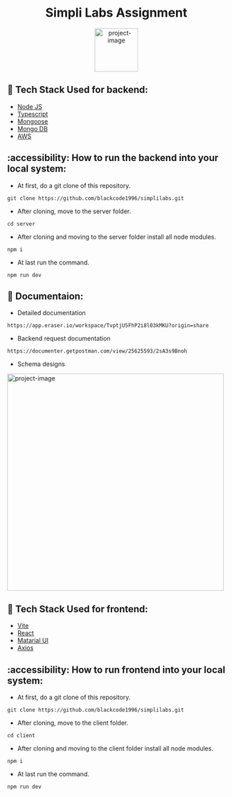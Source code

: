 <h1 align="center" id="title">Simpli Labs Assignment</h1>


<p align="center"><img src="https://github.com/user-attachments/assets/00104992-a2bd-4ed9-ae83-09cb4daafd4b" alt="project-image" height="100/"></p>



  ## :space_invader: Tech Stack Used for backend:

  <ul>
    <li><a href="https://reactjs.org/">Node JS</a></li>
    <li><a href="https://www.typescriptlang.org/">Typescript</a></li>
    <li><a href="https://mongoosejs.com/">Mongoose</a></li>
    <li><a href="https://www.mongodb.com/">Mongo DB</a></li>
    <li><a href="https://aws.amazon.com/?nc2=h_lg">AWS</a></li>
  </ul>

## :accessibility: How to run the backend into your local system:

- At first, do a git clone of this repository.
```
git clone https://github.com/blackcode1996/simplilabs.git
```
- After cloning, move to the server folder.
```
cd server
```
- After cloning and moving to the server folder install all node modules.
```
npm i
```
- At last run the command.
```
npm run dev
```

## 📖 Documentaion:

- Detailed documentation 
```
https://app.eraser.io/workspace/TvptjU5FhP2i8l03kMKU?origin=share
```
- Backend request documentation 
```
https://documenter.getpostman.com/view/25625593/2sA3s9Bnoh
```
- Schema designs

<img src="https://github.com/user-attachments/assets/229a60e4-d722-4b26-8d5c-2ea6366fefdd" alt="project-image" height="500"/>



 ## :space_invader: Tech Stack Used for frontend:

  <ul>
    <li><a href="https://reactjs.org/">Vite</a></li>
    <li><a href="https://www.typescriptlang.org/">React</a></li>
    <li><a href="https://mongoosejs.com/">Matarial UI</a></li>
    <li><a href="https://www.mongodb.com/">Axios</a></li>
  </ul>

## :accessibility: How to run frontend into your local system:

- At first, do a git clone of this repository.
```
git clone https://github.com/blackcode1996/simplilabs.git
```
- After cloning, move to the client folder.
```
cd client
```
- After cloning and moving to the client folder install all node modules.
```
npm i
```
- At last run the command.
```
npm run dev
```



